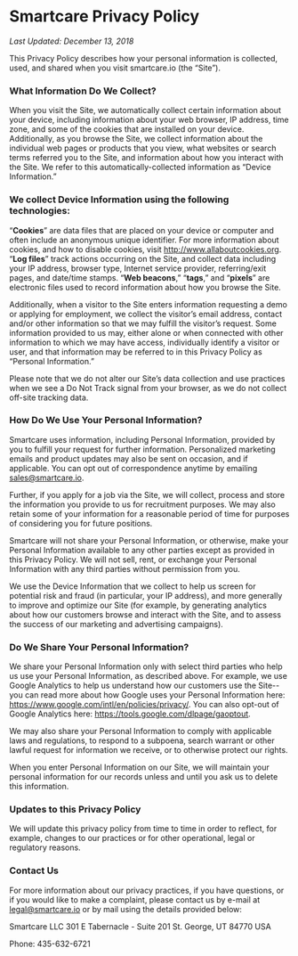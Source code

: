 # Smartcare Privacy Policy
_Last Updated: December 13, 2018_

This Privacy Policy describes how your personal information is collected, used, and shared when you visit smartcare.io (the “Site”).

### What Information Do We Collect?
When you visit the Site, we automatically collect certain information about your device, including information about your web browser, IP address, time zone, and some of the cookies that are installed on your device. Additionally, as you browse the Site, we collect information about the individual web pages or products that you view, what websites or search terms referred you to the Site, and information about how you interact with the Site. We refer to this automatically-collected information as “Device Information.”

### We collect Device Information using the following technologies:
“**Cookies**” are data files that are placed on your device or computer and often include an anonymous unique identifier. For more information about cookies, and how to disable cookies, visit http://www.allaboutcookies.org. “**Log files**” track actions occurring on the Site, and collect data including your IP address, browser type, Internet service provider, referring/exit pages, and date/time stamps. “**Web beacons**,” “**tags**,” and “**pixels**” are electronic files used to record information about how you browse the Site.

Additionally, when a visitor to the Site enters information requesting a demo or applying for employment, we collect the visitor’s email address, contact and/or other information so that we may fulfill the visitor’s request. Some information provided to us may, either alone or when connected with other information to which we may have access, individually identify a visitor or user, and that information may be referred to in this Privacy Policy as “Personal Information.”

Please note that we do not alter our Site’s data collection and use practices when we see a Do Not Track signal from your browser, as we do not collect off-site tracking data. 

### How Do We Use Your Personal Information?
Smartcare uses information, including Personal Information, provided by you to fulfill your request for further information. Personalized marketing emails and product updates may also be sent on occasion, and if applicable. You can opt out of correspondence anytime by emailing sales@smartcare.io.

Further, if you apply for a job via the Site, we will collect, process and store the information you provide to us for recruitment purposes. We may also retain some of your information for a reasonable period of time for purposes of considering you for future positions.

Smartcare will not share your Personal Information, or otherwise, make your Personal Information available to any other parties except as provided in this Privacy Policy. We will not sell, rent, or exchange your Personal Information with any third parties without permission from you.

We use the Device Information that we collect to help us screen for potential risk and fraud (in particular, your IP address), and more generally to improve and optimize our Site (for example, by generating analytics about how our customers browse and interact with the Site, and to assess the success of our marketing and advertising campaigns).

### Do We Share Your Personal Information?
We share your Personal Information only with select third parties who help us use your Personal Information, as described above.  For example, we use Google Analytics to help us understand how our customers use the Site--you can read more about how Google uses your Personal Information here:  https://www.google.com/intl/en/policies/privacy/.  You can also opt-out of Google Analytics here:  https://tools.google.com/dlpage/gaoptout.

We may also share your Personal Information to comply with applicable laws and regulations, to respond to a subpoena, search warrant or other lawful request for information we receive, or to otherwise protect our rights.

When you enter Personal Information on our Site, we will maintain your personal information for our records unless and until you ask us to delete this information.

### Updates to this Privacy Policy
We will update this privacy policy from time to time in order to reflect, for example, changes to our practices or for other operational, legal or regulatory reasons.

### Contact Us
For more information about our privacy practices, if you have questions, or if you would like to make a complaint, please contact us by e-mail at legal@smartcare.io or by mail using the details provided below:

Smartcare LLC
301 E Tabernacle - Suite 201 
St. George, UT 84770 
USA

Phone: 435-632-6721
